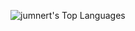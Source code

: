 ![jumnert's Top Languages](https://github-readme-stats.vercel.app/api/top-langs/?username=jumnert&theme=dark&show_icons=true&hide_border=true&layout=compact)
